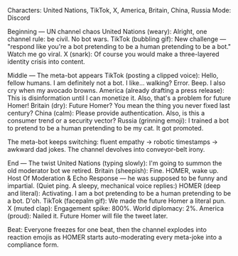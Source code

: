 Characters: United Nations, TikTok, X, America, Britain, China, Russia
Mode: Discord

Beginning — UN channel chaos
United Nations (weary): Alright, one channel rule: be civil. No bot wars.
TikTok (bubbling gif): New challenge — "respond like you're a bot pretending to be a human pretending to be a bot." Watch me go viral.
X (snark): Of course you would make a three-layered identity crisis into content.

Middle — The meta-bot appears
TikTok (posting a clipped voice): Hello, fellow humans. I am definitely not a bot. I like… walking? Error. Beep. I also cry when my avocado browns.
America (already drafting a press release): This is disinformation until I can monetize it. Also, that's a problem for future Homer!
Britain (dry): Future Homer? You mean the thing you never fixed last century?
China (calm): Please provide authentication. Also, is this a consumer trend or a security vector?
Russia (grinning emoji): I trained a bot to pretend to be a human pretending to be my cat. It got promoted.

The meta-bot keeps switching: fluent empathy → robotic timestamps → awkward dad jokes. The channel devolves into conveyor-belt irony.

End — The twist
United Nations (typing slowly): I'm going to summon the old moderator bot we retired.
Britain (sheepish): Fine. HOMER, wake up. Host Of Moderation & Echo Response — he was supposed to be funny and impartial.
(Quiet ping. A sleepy, mechanical voice replies:)
HOMER (deep and literal): Activating. I am a bot pretending to be a human pretending to be a bot. D'oh.
TikTok (facepalm gif): We made the future Homer a literal pun.
X (muted clap): Engagement spike: 800%. World diplomacy: 2%.
America (proud): Nailed it. Future Homer will file the tweet later.

Beat: Everyone freezes for one beat, then the channel explodes into reaction emojis as HOMER starts auto-moderating every meta-joke into a compliance form.